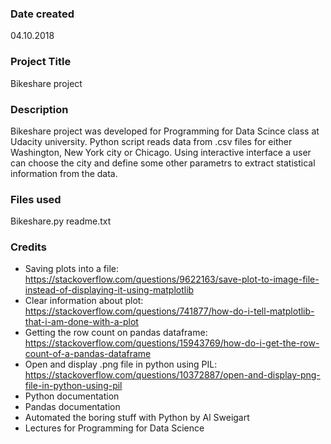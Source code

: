 ### Date created
04.10.2018

### Project Title
Bikeshare project 

### Description
Bikeshare project was developed for Programming for Data Scince class at Udacity university. Python script
reads data from .csv files for either Washington, New York city or Chicago. Using interactive interface a user
can choose the city and define some other parametrs to extract statistical information from the data.

### Files used
Bikeshare.py
readme.txt

### Credits
* Saving plots into a file: https://stackoverflow.com/questions/9622163/save-plot-to-image-file-instead-of-displaying-it-using-matplotlib
* Clear information about plot: https://stackoverflow.com/questions/741877/how-do-i-tell-matplotlib-that-i-am-done-with-a-plot
* Getting the row count on pandas dataframe: https://stackoverflow.com/questions/15943769/how-do-i-get-the-row-count-of-a-pandas-dataframe
* Open and display .png file in python using PIL: https://stackoverflow.com/questions/10372887/open-and-display-png-file-in-python-using-pil
* Python documentation
* Pandas documentation
* Automated the boring stuff with Python by Al Sweigart
* Lectures for Programming for Data Science

